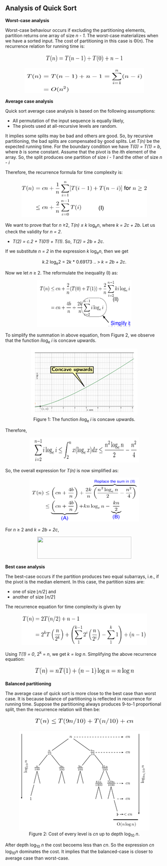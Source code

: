 ## Analysis of Quick Sort

<strong>Worst-case analysis</strong>

Worst-case behaviour occurs if excluding the partitioning elements, partition returns one array
of size <i>n - 1</i>. The worst-case materializes when we have a sorted input. The cost of 
partitioning in this case is &Theta;(<i>n</i>). The recurrence relation for running time is:
<p style="text-align:center">
  <img src="../images/quickSortWorstcase.png" width="250" height="30">
</p>

<p style="text-align:center">
  <img src="../images/quickSortWorstcase2.png" width="380" height="80">
</p>


<strong>Average case analysis</strong>

Quick sort average case analysis is based on the following assumptions:

- All permutation of the input sequence is equally likely, 
- The pivots used at all-recursive levels are random.

It implies some splits may be bad and others are good. So, by recursive partitioning, the bad 
splits are compensated by good splits. Let <i>T(n)</i> be the expected running time. For the 
boundary condition we have <i>T(0) = T(1) = b</i>, where <i>b</i> is some constant. Assume that
the pivot is the <i>i</i>th element of the array. So, the split produces one partition of size
<i>i - 1</i> and the other of size <i>n - i</i>

Therefore, the recurrence formula for time complexity is:
<p style="text-align:center">
  <img src="../images/quickSortRecurrenceEqn1.png" width="400" height="120">
</p>
We want to prove that for <i>n</i> &ge;2, <i>T(n) &le; k</i> log<sub>e</sub><i>n</i>, where 
<i> k = 2c + 2b</i>. Let us check the validity for <i>n = 2</i>. 

- <i>T(2) = c.2 + T(01) + T(1)</i>. So, <i>T(2) = 2b + 2c</i>.

If we substitute <i>n = 2</i> in the expression <i>k</i> log<sub>e</sub><i>n</i>, then we get
<p style="text-align:center">
   <i>k</i>.2 log<sub>e</sub>2 = 2<i>k</i> * 0.69173 .. > <i>k = 2b + 2c</i>.
</p>
Now we let <i>n</i> &ge; 2. The reformulate the inequality (I) as:
<p style="text-align:center">
  <img src="../images/quickSortRecEq1.png" width="300" height="150">
</p>
To simplify the summation in above equation, from Figure 2, we observe that the function 
<i>i</i>log<sub>e</sub><i> i</i> is concave upwards. 
<p style="text-align:center">
  <img src="../images/xlogxpic.png">
  <br>
  Figure 1: The function <i>i</i>log<sub>e</sub><i> i</i> is concave upwards. 
</p>
Therefore,
<p style="text-align:center">
  <img src="../images/quickSortSumSimplify.png" width="350" height="80">
</p> 
So, the overall expression for <i>T(n)</i> is now simplified as:
<p style="text-align:center">
  <img src="../images/quickSortRecEq2.png" width="350" height="140">
</p> 
For <i>n</i> &ge; 2 and <i>k = 2b + 2c</i>,
<p style="text-align:center">
  <img src="../images/quickSortSimplify1.png" width="300" height="70">
</p>


<strong>Best case analysis</strong>

The best-case occurs if the partition produces two equal subarrays, i.e., if the pivot is
the median element. In this case, the partition sizes are:

- one of size &lfloor;<i>n/2</i>&rfloor; and 
- another of size &lceil;<i>n/2</i>&rceil;

The recurrence equation for time complexity is given by

<p style="text-align:center">
  <img src="../images/quickSortBestcase1.png" width="400" height="100">
</p>
Using <i>T(1) = 0</i>, 2<sup>k</sup> = <i>n</i>, we get <i>k = log n</i>. Simplifying the above
recurrence equation:
<p style="text-align:center">
  <img src="../images/quickSortBestcase2.png" width="320" height="30">
</p>


<strong>Balanced partitioning</strong>

The average case of quick sort is more close to the best case than worst case. It is because balance
of partitioning is reflected in recurrence for running time. Suppose the partitioning always produces
9-to-1 proportional split, then the recurrence relation will then be:
<p style="text-align:center">
  <img src="../images/quickSortBalancedcase1.png" width="320" height="30">
</p>


<p style="text-align:center">
  <img src="../images/quickSortRecursionTree.png">
  <br>
  Figure 2: Cost of every level is <i>cn</i> up to depth log<sub>10</sub> <i>n</i>. 
</p>

After depth log<sub>10</sub> <i>n</i> the cost becoems less than <i>cn</i>. So the 
expression <i>cn</i> log<sub>10</sub><i>n</i> dominates the cost. It implies that the balanced-case is
closer to average case than worst-case. 

